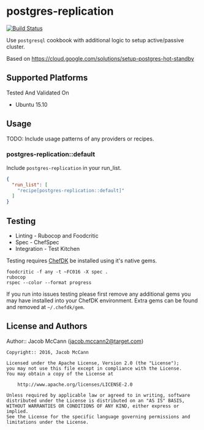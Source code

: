 # postgres-replication
[![Build Status](https://travis-ci.org/jmccann/postgres-replication-cookbook.svg?branch=master)](https://travis-ci.org/jmccann/postgres-replication-cookbook)

Use `postgresql` cookbook with additional logic to setup active/passive cluster.

Based on https://cloud.google.com/solutions/setup-postgres-hot-standby

## Supported Platforms

Tested And Validated On
- Ubuntu 15.10

## Usage

TODO: Include usage patterns of any providers or recipes.

### postgres-replication::default

Include `postgres-replication` in your run_list.

```json
{
  "run_list": [
    "recipe[postgres-replication::default]"
  ]
}
```

## Testing

* Linting - Rubocop and Foodcritic
* Spec - ChefSpec
* Integration - Test Kitchen

Testing requires [ChefDK](https://downloads.chef.io/chef-dk/) be installed using it's native gems.

```
foodcritic -f any -t ~FC016 -X spec .
rubocop
rspec --color --format progress
```

If you run into issues testing please first remove any additional gems you may
have installed into your ChefDK environment.  Extra gems can be found and removed
at `~/.chefdk/gem`.

## License and Authors

Author:: Jacob McCann (<jacob.mccann2@target.com>)

```text
Copyright:: 2016, Jacob McCann

Licensed under the Apache License, Version 2.0 (the "License");
you may not use this file except in compliance with the License.
You may obtain a copy of the License at

    http://www.apache.org/licenses/LICENSE-2.0

Unless required by applicable law or agreed to in writing, software
distributed under the License is distributed on an "AS IS" BASIS,
WITHOUT WARRANTIES OR CONDITIONS OF ANY KIND, either express or implied.
See the License for the specific language governing permissions and
limitations under the License.
```
